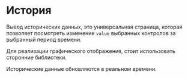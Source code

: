 # История

Вывод исторических данных, это универсальная страница, которая позволяет посмотреть изменение `value` выбранных контролов за выбранный период времени.

Для реализации графического отображения, стоит использовать сторонние библиотеки.

Исторические данные обновляются в реальном времени.
